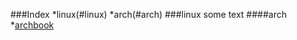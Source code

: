 ###Index
*linux(#linux)
	*arch(#arch)
###linux
some text
####arch
*[archbook](http://linuxreview.ir/1390/12/archbook-2012-1-released/)
